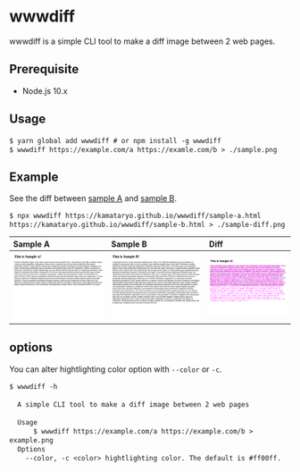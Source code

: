 # wwwdiff

wwwdiff is a simple CLI tool to make a diff image between 2 web pages.

## Prerequisite

- Node.js 10.x

## Usage

```shell
$ yarn global add wwwdiff # or npm install -g wwwdiff
$ wwwdiff https://example.com/a https://examle.com/b > ./sample.png
```

## Example

See the diff between [sample A](https://kamataryo.github.io/wwwdiff/sample-a.html) and [sample B](https://kamataryo.github.io/wwwdiff/sample-b.html).

```shell
$ npx wwwdiff https://kamataryo.github.io/wwwdiff/sample-a.html https://kamataryo.github.io/wwwdiff/sample-b.html > ./sample-diff.png
```

| Sample A                    | Sample B                    | Diff                         |
| :-------------------------- | :-------------------------- | :--------------------------- |
| ![sample a](./sample-a.png) | ![sample b](./sample-b.png) | ![diff sample](./sample-diff.png) |

## options

You can alter hightlighting color option with `--color` or `-c`.

```shell
$ wwwdiff -h

  A simple CLI tool to make a diff image between 2 web pages

  Usage
      $ wwwdiff https://example.com/a https://example.com/b > example.png
  Options
    --color, -c <color> hightlighting color. The default is #ff00ff.
```
